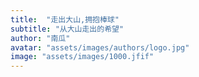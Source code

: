 ```yaml
---
title:  "走出大山,拥抱棒球"
subtitle: "从大山走出的希望"
author: "南瓜"
avatar: "assets/images/authors/logo.jpg"
image: "assets/images/1000.jfif"
---
```

